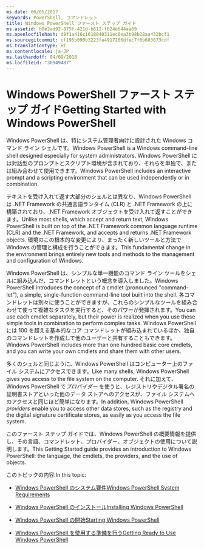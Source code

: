 ```yaml
---
ms.date: 06/05/2017
keywords: PowerShell, コマンドレット
title: Windows PowerShell ファースト ステップ ガイド
ms.assetid: b0e2ad92-875f-421d-b612-f624e644aa69
ms.openlocfilehash: d8f1a416c1618040311ec0ea3b98b28aa432bcf1
ms.sourcegitcommit: cf195b090b3223fa4917206dfec7f0b603873cdf
ms.translationtype: HT
ms.contentlocale: ja-JP
ms.lasthandoff: 04/09/2018
ms.locfileid: "30949487"
---
```

# <a name="getting-started-with-windows-powershell"></a><span data-ttu-id="5d83a-103">Windows PowerShell ファースト ステップ ガイド</span><span class="sxs-lookup"><span data-stu-id="5d83a-103">Getting Started with Windows PowerShell</span></span>
<span data-ttu-id="5d83a-104">Windows PowerShell は、特にシステム管理者向けに設計された Windows コマンド ライン シェルです。</span><span class="sxs-lookup"><span data-stu-id="5d83a-104">Windows PowerShell is a Windows command-line shell designed especially for system administrators.</span></span> <span data-ttu-id="5d83a-105">Windows PowerShell には対話型のプロンプトとスクリプト環境が含まれており、それらを単独で、または組み合わせて使用できます。</span><span class="sxs-lookup"><span data-stu-id="5d83a-105">Windows PowerShell includes an interactive prompt and a scripting environment that can be used independently or in combination.</span></span>

<span data-ttu-id="5d83a-106">テキストを受け入れて返す大部分のシェルとは異なり、Windows PowerShell は .NET Framework の共通言語ランタイム (CLR) と .NET Framework の上に構築されており、.NET Framework オブジェクトを受け入れて返すことができます。</span><span class="sxs-lookup"><span data-stu-id="5d83a-106">Unlike most shells, which accept and return text, Windows PowerShell is built on top of the .NET Framework common language runtime (CLR) and the .NET Framework, and accepts and returns .NET Framework objects.</span></span> <span data-ttu-id="5d83a-107">環境のこの根本的な変更により、まったく新しいツールと方法で Windows の管理と構成を行うことができます。</span><span class="sxs-lookup"><span data-stu-id="5d83a-107">This fundamental change in the environment brings entirely new tools and methods to the management and configuration of Windows.</span></span>

<span data-ttu-id="5d83a-108">Windows PowerShell は、シンプルな単一機能のコマンド ライン ツールをシェルに組み込んだ、コマンドレットという概念を導入しました。</span><span class="sxs-lookup"><span data-stu-id="5d83a-108">Windows PowerShell introduces the concept of a cmdlet (pronounced "command-let"), a simple, single-function command-line tool built into the shell.</span></span> <span data-ttu-id="5d83a-109">各コマンドレットは別々に使うことができますが、これらのシンプルなツールを組み合わせて使って複雑なタスクを実行すると、そのパワーが発揮されます。</span><span class="sxs-lookup"><span data-stu-id="5d83a-109">You can use each cmdlet separately, but their power is realized when you use these simple tools in combination to perform complex tasks.</span></span> <span data-ttu-id="5d83a-110">Windows PowerShell には 100 を超える基本的なコア コマンドレットが組み込まれているほか、独自のコマンドレットを作成して他のユーザーと共有することもできます。</span><span class="sxs-lookup"><span data-stu-id="5d83a-110">Windows PowerShell includes more than one hundred basic core cmdlets, and you can write your own cmdlets and share them with other users.</span></span>

<span data-ttu-id="5d83a-111">多くのシェルと同じように、Windows PowerShell はコンピューター上のファイル システムにアクセスできます。</span><span class="sxs-lookup"><span data-stu-id="5d83a-111">Like many shells, Windows PowerShell gives you access to the file system on the computer.</span></span> <span data-ttu-id="5d83a-112">それに加えて、Windows PowerShell で*プロバイダー* を使うと、レジストリやデジタル署名の証明書ストアといった他のデータ ストアへのアクセスが、ファイル システムへのアクセスと同じほど簡単になります。</span><span class="sxs-lookup"><span data-stu-id="5d83a-112">In addition, Windows PowerShell *providers* enable you to access other data stores, such as the registry and the digital signature certificate stores, as easily as you access the file system.</span></span>

<span data-ttu-id="5d83a-113">このファースト ステップ ガイドでは、Windows PowerShell の概要情報を提供し、その言語、コマンドレット、プロバイダー、オブジェクトの使用について説明します。</span><span class="sxs-lookup"><span data-stu-id="5d83a-113">This Getting Started guide provides an introduction to Windows PowerShell: the language, the cmdlets, the providers, and the use of objects.</span></span>

<span data-ttu-id="5d83a-114">このトピックの内容:</span><span class="sxs-lookup"><span data-stu-id="5d83a-114">In this topic:</span></span>

- [<span data-ttu-id="5d83a-115">Windows PowerShell のシステム要件</span><span class="sxs-lookup"><span data-stu-id="5d83a-115">Windows PowerShell System Requirements</span></span>](../setup/Windows-PowerShell-System-Requirements.md)

- [<span data-ttu-id="5d83a-116">Windows PowerShell のインストール</span><span class="sxs-lookup"><span data-stu-id="5d83a-116">Installing Windows PowerShell</span></span>](../setup/Installing-Windows-PowerShell.md)

- [<span data-ttu-id="5d83a-117">Windows PowerShell の開始</span><span class="sxs-lookup"><span data-stu-id="5d83a-117">Starting Windows PowerShell</span></span>](../setup/Starting-Windows-PowerShell.md)

- [<span data-ttu-id="5d83a-118">Windows PowerShell を使用する準備を行う</span><span class="sxs-lookup"><span data-stu-id="5d83a-118">Getting Ready to Use Windows PowerShell</span></span>](Getting-Ready-to-Use-Windows-PowerShell.md)